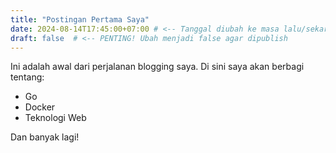 ```yaml
---
title: "Postingan Pertama Saya"
date: 2024-08-14T17:45:00+07:00 # <-- Tanggal diubah ke masa lalu/sekarang
draft: false  # <-- PENTING! Ubah menjadi false agar dipublish
---
```


Ini adalah awal dari perjalanan blogging saya. Di sini saya akan berbagi tentang:

-   Go
-   Docker
-   Teknologi Web

Dan banyak lagi!